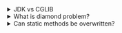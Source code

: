 <details>
<summary>JDK vs CGLIB</summary>
  
| JDK      | CGLIB    |
|----------|----------|
| in package java.lang | requires adding a dependency |
| can proxy only classes that impl interfaces | even with no interfaces, because its proxy mechanism is based on subclassing |
| cannot proxy final - final methods are not allowed in interfaces. | cannot proxy final - because final methods cannot be overwritten |
| cannot proxy private - because it requires method implementation.  | cannot proxy private - because private methods are not accessible in a subclass |
| cannot proxy static - because they belong to the class, not the instance. | cannot proxy static - because they belong to the class, not the instance. |
| a little bit faster | a little bit slower |
</details>


<details>
  <summary>What is diamond problem?</summary>
    A
   / \
  B   C
   \ /
    D
  In Java, there is no multiple inheritance. However, there are multiple interface implementations. In the case of default methods, the child needs to overwrite it. 
</details>

<details>
  <summary>Can static methods be overwritten?</summary>
  They are bound to their classes.
  No, because invocation by class -  ClassA.call()
</details>

